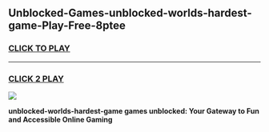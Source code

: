 
## Unblocked-Games-unblocked-worlds-hardest-game-Play-Free-8ptee
<h3>
<a href="https://premium76.site?title=unblocked-worlds-hardest-game&ref=22A">CLICK TO PLAY</a></h3>
<hr>

<h3>
<a href="https://premium76.site?title=unblocked-worlds-hardest-game&ref=22A">CLICK 2 PLAY</a>
  
</h3>

<a href="https://premium76.site?title=unblocked-worlds-hardest-game&ref=22A"><img src="https://clearcache.store/games.png"></a>


**unblocked-worlds-hardest-game games unblocked: Your Gateway to Fun and Accessible Online Gaming**
